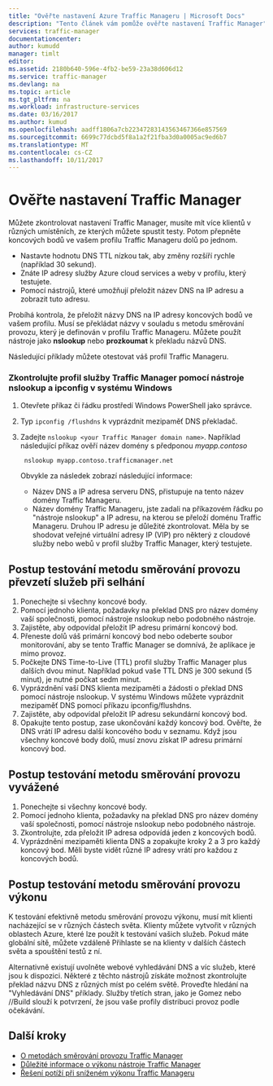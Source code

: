 ```yaml
---
title: "Ověřte nastavení Azure Traffic Manageru | Microsoft Docs"
description: "Tento článek vám pomůže ověřte nastavení Traffic Manager"
services: traffic-manager
documentationcenter: 
author: kumudd
manager: timlt
editor: 
ms.assetid: 2180b640-596e-4fb2-be59-23a38d606d12
ms.service: traffic-manager
ms.devlang: na
ms.topic: article
ms.tgt_pltfrm: na
ms.workload: infrastructure-services
ms.date: 03/16/2017
ms.author: kumud
ms.openlocfilehash: aadff1806a7cb22347283143563467366e857569
ms.sourcegitcommit: 6699c77dcbd5f8a1a2f21fba3d0a0005ac9ed6b7
ms.translationtype: MT
ms.contentlocale: cs-CZ
ms.lasthandoff: 10/11/2017
---
```

# <a name="verify-traffic-manager-settings"></a>Ověřte nastavení Traffic Manager

Můžete zkontrolovat nastavení Traffic Manager, musíte mít více klientů v různých umístěních, ze kterých můžete spustit testy. Potom přepněte koncových bodů ve vašem profilu Traffic Manageru dolů po jednom.

* Nastavte hodnotu DNS TTL nízkou tak, aby změny rozšíří rychle (například 30 sekund).
* Znáte IP adresy služby Azure cloud services a weby v profilu, který testujete.
* Pomocí nástrojů, které umožňují přeložit název DNS na IP adresu a zobrazit tuto adresu.

Probíhá kontrola, že přeložit názvy DNS na IP adresy koncových bodů ve vašem profilu. Musí se překládat názvy v souladu s metodu směrování provozu, který je definován v profilu Traffic Manageru. Můžete použít nástroje jako **nslookup** nebo **prozkoumat** k překladu názvů DNS.

Následující příklady můžete otestovat váš profil Traffic Manageru.

### <a name="check-traffic-manager-profile-using-nslookup-and-ipconfig-in-windows"></a>Zkontrolujte profil služby Traffic Manager pomocí nástroje nslookup a ipconfig v systému Windows

1. Otevřete příkaz či řádku prostředí Windows PowerShell jako správce.
2. Typ `ipconfig /flushdns` k vyprázdnit mezipaměť DNS překladač.
3. Zadejte `nslookup <your Traffic Manager domain name>`. Například následující příkaz ověří název domény s předponou *myapp.contoso*

        nslookup myapp.contoso.trafficmanager.net

    Obvykle za následek zobrazí následující informace:

    + Název DNS a IP adresa serveru DNS, přistupuje na tento název domény Traffic Manageru.
    + Název domény Traffic Manageru, jste zadali na příkazovém řádku po "nástroje nslookup" a IP adresu, na kterou se přeloží doménu Traffic Manageru. Druhou IP adresu je důležité zkontrolovat. Měla by se shodovat veřejné virtuální adresy IP (VIP) pro některý z cloudové služby nebo webů v profil služby Traffic Manager, který testujete.

## <a name="how-to-test-the-failover-traffic-routing-method"></a>Postup testování metodu směrování provozu převzetí služeb při selhání

1. Ponechejte si všechny koncové body.
2. Pomocí jednoho klienta, požadavky na překlad DNS pro název domény vaší společnosti, pomocí nástroje nslookup nebo podobného nástroje.
3. Zajistěte, aby odpovídal přeložit IP adresu primární koncový bod.
4. Přeneste dolů váš primární koncový bod nebo odeberte soubor monitorování, aby se tento Traffic Manager se domnívá, že aplikace je mimo provoz.
5. Počkejte DNS Time-to-Live (TTL) profil služby Traffic Manager plus dalších dvou minut. Například pokud vaše TTL DNS je 300 sekund (5 minut), je nutné počkat sedm minut.
6. Vyprázdnění vaší DNS klienta mezipaměti a žádosti o překlad DNS pomocí nástroje nslookup. V systému Windows můžete vyprázdnit mezipaměť DNS pomocí příkazu ipconfig/flushdns.
7. Zajistěte, aby odpovídal přeložit IP adresu sekundární koncový bod.
8. Opakujte tento postup, zase ukončování každý koncový bod. Ověřte, že DNS vrátí IP adresu další koncového bodu v seznamu. Když jsou všechny koncové body dolů, musí znovu získat IP adresu primární koncový bod.

## <a name="how-to-test-the-weighted-traffic-routing-method"></a>Postup testování metodu směrování provozu vyvážené

1. Ponechejte si všechny koncové body.
2. Pomocí jednoho klienta, požadavky na překlad DNS pro název domény vaší společnosti, pomocí nástroje nslookup nebo podobného nástroje.
3. Zkontrolujte, zda přeložit IP adresa odpovídá jeden z koncových bodů.
4. Vyprázdnění mezipaměti klienta DNS a zopakujte kroky 2 a 3 pro každý koncový bod. Měli byste vidět různé IP adresy vrátí pro každou z koncových bodů.

## <a name="how-to-test-the-performance-traffic-routing-method"></a>Postup testování metodu směrování provozu výkonu

K testování efektivně metodu směrování provozu výkonu, musí mít klienti nacházející se v různých částech světa. Klienty můžete vytvořit v různých oblastech Azure, které lze použít k testování vašich služeb. Pokud máte globální sítě, můžete vzdáleně Přihlaste se na klienty v dalších částech světa a spouštění testů z ní.

Alternativně existují uvolněte webové vyhledávání DNS a víc služeb, které jsou k dispozici. Některé z těchto nástrojů získáte možnost zkontrolujte překlad názvu DNS z různých míst po celém světě. Proveďte hledání na "Vyhledávání DNS" příklady. Služby třetích stran, jako je Gomez nebo //Build slouží k potvrzení, že jsou vaše profily distribuci provoz podle očekávání.

## <a name="next-steps"></a>Další kroky

* [O metodách směrování provozu Traffic Manager](traffic-manager-routing-methods.md)
* [Důležité informace o výkonu nástroje Traffic Manager](traffic-manager-performance-considerations.md)
* [Řešení potíží při sníženém výkonu Traffic Manageru](traffic-manager-troubleshooting-degraded.md)
